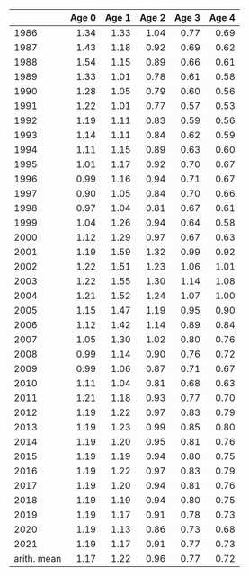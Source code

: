 |            | Age 0| Age 1| Age 2| Age 3| Age 4|
|:-----------|-----:|-----:|-----:|-----:|-----:|
|1986        |  1.34|  1.33|  1.04|  0.77|  0.69|
|1987        |  1.43|  1.18|  0.92|  0.69|  0.62|
|1988        |  1.54|  1.15|  0.89|  0.66|  0.61|
|1989        |  1.33|  1.01|  0.78|  0.61|  0.58|
|1990        |  1.28|  1.05|  0.79|  0.60|  0.56|
|1991        |  1.22|  1.01|  0.77|  0.57|  0.53|
|1992        |  1.19|  1.11|  0.83|  0.59|  0.56|
|1993        |  1.14|  1.11|  0.84|  0.62|  0.59|
|1994        |  1.11|  1.15|  0.89|  0.63|  0.60|
|1995        |  1.01|  1.17|  0.92|  0.70|  0.67|
|1996        |  0.99|  1.16|  0.94|  0.71|  0.67|
|1997        |  0.90|  1.05|  0.84|  0.70|  0.66|
|1998        |  0.97|  1.04|  0.81|  0.67|  0.61|
|1999        |  1.04|  1.26|  0.94|  0.64|  0.58|
|2000        |  1.12|  1.29|  0.97|  0.67|  0.63|
|2001        |  1.19|  1.59|  1.32|  0.99|  0.92|
|2002        |  1.22|  1.51|  1.23|  1.06|  1.01|
|2003        |  1.22|  1.55|  1.30|  1.14|  1.08|
|2004        |  1.21|  1.52|  1.24|  1.07|  1.00|
|2005        |  1.15|  1.47|  1.19|  0.95|  0.90|
|2006        |  1.12|  1.42|  1.14|  0.89|  0.84|
|2007        |  1.05|  1.30|  1.02|  0.80|  0.76|
|2008        |  0.99|  1.14|  0.90|  0.76|  0.72|
|2009        |  0.99|  1.06|  0.87|  0.71|  0.67|
|2010        |  1.11|  1.04|  0.81|  0.68|  0.63|
|2011        |  1.21|  1.18|  0.93|  0.77|  0.70|
|2012        |  1.19|  1.22|  0.97|  0.83|  0.79|
|2013        |  1.19|  1.23|  0.99|  0.85|  0.80|
|2014        |  1.19|  1.20|  0.95|  0.81|  0.76|
|2015        |  1.19|  1.19|  0.94|  0.80|  0.75|
|2016        |  1.19|  1.22|  0.97|  0.83|  0.79|
|2017        |  1.19|  1.20|  0.94|  0.81|  0.76|
|2018        |  1.19|  1.19|  0.94|  0.80|  0.75|
|2019        |  1.19|  1.17|  0.91|  0.78|  0.73|
|2020        |  1.19|  1.13|  0.86|  0.73|  0.68|
|2021        |  1.19|  1.17|  0.91|  0.77|  0.73|
|arith. mean |  1.17|  1.22|  0.96|  0.77|  0.72|
